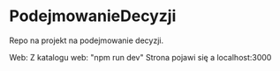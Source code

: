 # PodejmowanieDecyzji
Repo na projekt na podejmowanie decyzji.


Web:
Z katalogu web: "npm run dev"
Strona pojawi się a localhost:3000